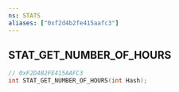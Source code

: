 ```yaml
---
ns: STATS
aliases: ["0xf2d4b2fe415aafc3"]
---
```

## STAT_GET_NUMBER_OF_HOURS

```c
// 0xF2D4B2FE415AAFC3
int STAT_GET_NUMBER_OF_HOURS(int Hash);
```
